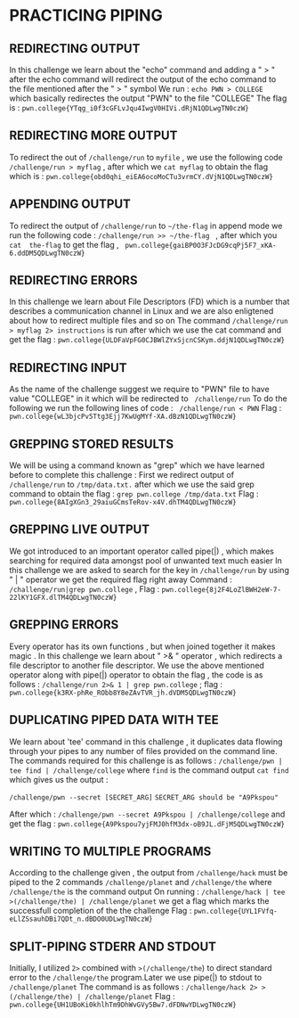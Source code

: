 # PRACTICING PIPING 


## REDIRECTING OUTPUT 

In this challenge we learn about the "echo" command and adding a " > " after the echo command will redirect the output of the echo command to the file mentioned after the " > " symbol 
We run : `echo PWN > COLLEGE ` which basically redirectes the output "PWN" to the file "COLLEGE" 
The flag is : `pwn.college{YTqg_i0f3cGFLvJqu4IwgV0HIVi.dRjN1QDLwgTN0czW}`

## REDIRECTING MORE OUTPUT 

To redirect the out of `/challenge/run` to `myfile`  , we use the following code `/challenge/run > myflag`  , after which we `cat myflag` to obtain the flag which is : 
`pwn.college{obd0qhi_eiEA6ocoMoCTu3vrmCY.dVjN1QDLwgTN0czW}`

## APPENDING OUTPUT 

To redirect the output of  `/challenge/run` to `~/the-flag` in append mode we run the following code : `/challenge/run >> ~/the-flag `  , after which you `cat  the-flag` to get  the flag , 
` pwn.college{gaiBP0O3FJcDG9cqPj5F7_xKA-6.ddDM5QDLwgTN0czW}`

## REDIRECTING ERRORS 

In this challenge we learn about File Descriptors (FD) which is a number that describes a communication channel in Linux and we are also enligtened about how to redirect multiple files 
and so on 
The command `/challenge/run > myflag 2> instructions` is run after which we use the cat command and get the flag : `pwn.college{ULDFaVpFG0CJBWlZYxSjcnCSKym.ddjN1QDLwgTN0czW}`

## REDIRECTING INPUT 

As the name of the challenge suggest we require to "PWN" file to have value "COLLEGE" in it which will be redirected to ` /challenge/run`
To do the following we run the following lines of code : ` /challenge/run < PWN`
Flag : `pwn.college{wL3bjcPv5Ttg3Ejj7KwUgMYf-XA.dBzN1QDLwgTN0czW}`

## GREPPING STORED  RESULTS

We will be using a command known as "grep" which we have learned before to complete this challenge :
First we redirect output of `/challenge/run` to `/tmp/data.txt.` after which we use the said grep command to obtain the flag : `grep pwn.college /tmp/data.txt`
Flag : `pwn.college{8AIgXGn3_29aiuGCmsTeRov-x4V.dhTM4QDLwgTN0czW}`

## GREPPING LIVE OUTPUT

We got introduced to an important operator called pipe(|) , which makes searching for required data amongst pool of unwanted text much easier 
In this challenge we are asked to search for the key in `/challenge/run` by using " | " operator we get the required flag right away 
Command : `/challenge/run|grep pwn.college` , Flag : `pwn.college{8j2F4LoZlBWH2eW-7-22lKY1GFX.dlTM4QDLwgTN0czW}`

## GREPPING ERRORS 

Every operator has its own functions , but when joined together it makes magic . In this challenge we learn about " >& " operator , which redirects a file descriptor to 
another file descriptor.
We use the above mentioned operator along with pipe(|) operator to obtain the flag , the code is as follows : 
`/challenge/run 2>& 1 | grep pwn.college` ; flag : `pwn.college{k3RX-phRe_RObb8Y8eZAvTVR_jh.dVDM5QDLwgTN0czW}`

## DUPLICATING PIPED DATA WITH TEE 

We learn about 'tee' command in this challenge , it duplicates data flowing through your pipes to any number of files provided on the command line.
The commands required for this challenge is as follows : 
`/challenge/pwn | tee find | /challenge/college` where `find` is the command output 
`cat find`  which gives us the output :

`/challenge/pwn --secret [SECRET_ARG]`
`SECRET_ARG should be "A9Pkspou"`

After which : `/challenge/pwn --secret A9Pkspou | /challenge/college` and get the flag : `pwn.college{A9Pkspou7yjFMJ0hfM3dx-oB9JL.dFjM5QDLwgTN0czW}`

## WRITING TO MULTIPLE PROGRAMS

According to the challenge given , the output from `/challenge/hack` must be piped to the 2 commands `/challenge/planet` and `/challenge/the` where `/challenge/the` is the command output
On running : `/challenge/hack | tee >(/challenge/the) | /challenge/planet` we get a flag which marks the successfull completion of the the challenge 
Flag : `pwn.college{UYL1FVfq-eLlZSsauhDBi7QDt_n.dBDO0UDLwgTN0czW}`

## SPLIT-PIPING STDERR  AND STDOUT

Initially, I utilized `2>` combined with `>(/challenge/the`) to direct standard error to the `/challenge/the` program.Later we use pipe(|) to stdout to `/challenge/planet`
The command is as follows : ```/challenge/hack 2> >(/challenge/the) | /challenge/planet```
Flag : `pwn.college{UH1UBoKi0khlhTm9DhWvGVy5Bw7.dFDNwYDLwgTN0czW}`

 




                                                      



